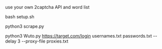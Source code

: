use your own 2captcha API and word list

bash setup.sh

python3 scrape.py

python3 Wuto.py https://target.com/login usernames.txt passwords.txt --delay 3 --proxy-file proxies.txt
